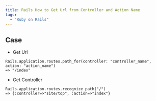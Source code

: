 ```yaml
---
title: Rails How to Get Url from Controller and Action Name
tags:
  - "Ruby on Rails"
---
```


## Case

* Get Url
```
Rails.application.routes.path_for(controller: "controller_name", action: "action_name")
=> "/index"
```

* Get Controller
```
Rails.application.routes.recognize_path("/")
=> {:controller=>"site/top", :action=>"index"}
```
